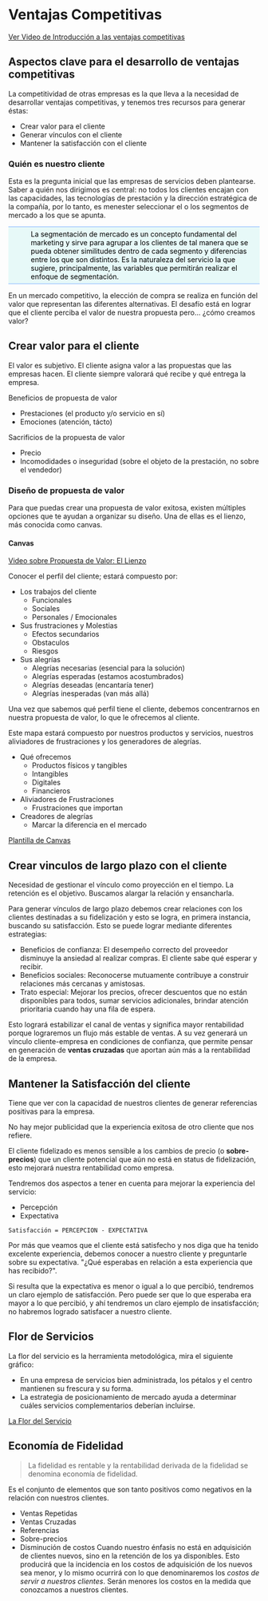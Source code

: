 # Ventajas Competitivas

[Ver Video de Introducción a las ventajas competitivas](https://youtu.be/LCwj37Sidlw)

## Aspectos clave para el desarrollo de ventajas competitivas

La competitividad de otras empresas es la que lleva a la necesidad de desarrollar ventajas competitivas, y tenemos tres recursos para generar éstas:

* Crear valor para el cliente
* Generar vínculos con el cliente
* Mantener la satisfacción con el cliente

### Quién es nuestro cliente

Esta es la pregunta inicial que las empresas de servicios deben plantearse. Saber a quién nos dirigimos es central: no todos los clientes encajan con las capacidades, las tecnologías de prestación y la dirección estratégica de la compañía, por lo tanto, es menester seleccionar el o los segmentos de mercado a los que se apunta.

<div style="background: #e7f9f8 url(./assets/img/clave.png) center no-repeat; background-position: 15px 50%; text-align: left; padding: 5px 20px 5px 45px; border-top: 2px solid #b5d4fe; border-bottom: 2px solid #b5d4fe; color: #000;">
La segmentación de mercado es un concepto fundamental del marketing y sirve para agrupar a los clientes de tal manera que se pueda obtener similitudes dentro de cada segmento y diferencias entre los que son distintos. Es la naturaleza del servicio la que sugiere, principalmente, las variables que permitirán realizar el enfoque de segmentación.
</div>

En un mercado competitivo, la elección de compra se realiza en función del valor que representan las diferentes alternativas. El desafío está en lograr que el cliente perciba el valor de nuestra propuesta pero... ¿cómo creamos valor?

## Crear valor para el cliente

El valor es subjetivo. El cliente asigna valor a las propuestas que las empresas hacen.
El cliente siempre valorará qué recibe y qué entrega la empresa.

Beneficios de propuesta de valor

* Prestaciones (el producto y/o servicio en sí)
* Emociones (atención, tácto)

Sacrificios de la propuesta de valor

* Precio
* Incomodidades o inseguridad (sobre el objeto de la prestación, no sobre el vendedor)

### Diseño de propuesta de valor

Para que puedas crear una propuesta de valor exitosa, existen múltiples opciones que te ayudan a organizar su diseño. Una de ellas es el lienzo, más conocida como canvas.

#### Canvas

[Video sobre Propuesta de Valor: El Lienzo](https://youtu.be/ZCJC1hI6qWQ)

Conocer el perfil del cliente; estará compuesto por:

* Los trabajos del cliente
  * Funcionales
  * Sociales
  * Personales / Emocionales
* Sus frustraciones y Molestias
  * Efectos secundarios
  * Obstaculos
  * Riesgos
* Sus alegrías
  * Alegrías necesarias (esencial para la solución)
  * Alegrías esperadas (estamos acostumbrados)
  * Alegrías deseadas (encantaría tener)
  * Alegrías inesperadas (van más allá)

Una vez que sabemos qué perfil tiene el cliente, debemos concentrarnos en nuestra propuesta de valor, lo que le ofrecemos al cliente.

Este mapa estará compuesto por nuestros productos y servicios, nuestros aliviadores de frustraciones y los generadores de alegrías.

* Qué ofrecemos
  * Productos físicos y tangibles
  * Intangibles
  * Digitales
  * Financieros
* Aliviadores de Frustraciones
  * Frustraciones que importan
* Creadores de alegrías
  * Marcar la diferencia en el mercado

[Plantilla de Canvas](https://view.genial.ly/5c93d7576f346c7226430f44)

## Crear vinculos de largo plazo con el cliente

Necesidad de gestionar el vínculo como proyección en el tiempo. La retención es el objetivo.
Buscamos alargar la relación y ensancharla.

Para generar vínculos de largo plazo debemos crear relaciones con los clientes destinadas a su fidelización y esto se logra, en primera instancia, buscando su satisfacción. Esto se puede lograr mediante diferentes estrategias:

* Beneficios de confianza: El desempeño correcto del proveedor disminuye la ansiedad al realizar compras. El cliente sabe qué esperar y recibir. 
* Beneficios sociales: Reconocerse mutuamente contribuye a construir relaciones más cercanas y amistosas.
* Trato especial: Mejorar los precios, ofrecer descuentos que no están disponibles para todos, sumar servicios adicionales, brindar atención prioritaria cuando hay una fila de espera.

Esto logrará estabilizar el canal de ventas y significa mayor rentabilidad porque lograremos un flujo más estable de ventas. A su vez generará un vínculo cliente-empresa en condiciones de confianza, que permite pensar en generación de **ventas cruzadas** que aportan aún más a la rentabilidad de la empresa.

## Mantener la Satisfacción del cliente

Tiene que ver con la capacidad de nuestros clientes de generar referencias positivas para la empresa.

No hay mejor publicidad que la experiencia exitosa de otro cliente que nos refiere.

El cliente fidelizado es menos sensible a los cambios de precio (o **sobre-precios**) que un cliente potencial que aún no está en status de fidelización, esto mejorará nuestra rentabilidad como empresa.

Tendremos dos aspectos a tener en cuenta para mejorar la experiencia del servicio:

* Percepción
* Expectativa

`Satisfacción = PERCEPCION - EXPECTATIVA`

Por más que veamos que el cliente está satisfecho y nos diga que ha tenido excelente experiencia, debemos conocer a nuestro cliente y preguntarle sobre su expectativa. "¿Qué esperabas en relación a esta experiencia que has recibido?".

Si resulta que la expectativa es menor o igual a lo que percibió, tendremos un claro ejemplo de satisfacción. Pero puede ser que lo que esperaba era mayor a lo que percibió, y ahí tendremos un claro ejemplo de insatisfacción; no habremos logrado satisfacer a nuestro cliente.

## Flor de Servicios

La flor del servicio es la herramienta metodológica, mira el siguiente gráfico:

* En una empresa de servicios bien administrada, los pétalos y el centro mantienen su frescura y su forma.
* La estrategia de posicionamiento de mercado ayuda a determinar cuáles servicios complementarios deberían incluirse.

[La Flor del Servicio](https://view.genial.ly/5c880efd68711f76b98788ec)

## Economía de Fidelidad

>La fidelidad es rentable y la rentabilidad derivada de la fidelidad se denomina economía de fidelidad.  

Es el conjunto de elementos que son tanto positivos como negativos en la relación con nuestros clientes.

* Ventas Repetidas
* Ventas Cruzadas
* Referencias
* Sobre-precios
* Disminución de costos
    Cuando nuestro énfasis no está en adquisición de clientes nuevos, sino en la retención de los ya disponibles.
    Esto producirá que la incidencia en los costos de adquisición de los nuevos sea menor, y lo mismo ocurrirá con lo que denominaremos los *costos de servir a nuestros clientes*. Serán menores los costos en la medida que conozcamos a nuestros clientes.

